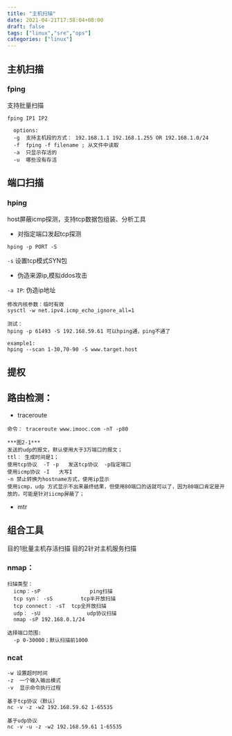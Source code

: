 ```yaml
---
title: "主机扫描"
date: 2021-04-21T17:58:04+08:00
draft: false
tags: ["linux","sre","ops"]
categories: ["linux"]
---
```


## 主机扫描

### fping

支持批量扫描

`fping IP1 IP2`

```shell
  options:
  -g  支持主机段的方式： 192.168.1.1 192.168.1.255 OR 192.168.1.0/24
  -f  fping -f filename ; 从文件中读取
  -a  只显示存活的
  -u  哪些没有存活
```

## 端口扫描

### hping

host屏蔽icmp探测，支持tcp数据包组装、分析工具

* 对指定端口发起tcp探测

`hping -p PORT -S`

`-s` 设置tcp模式SYN包

* 伪造来源ip,模拟ddos攻击

`-a IP`: 伪造ip地址

```shell
修改内核参数：临时有效
sysctl -w net.ipv4.icmp_echo_ignore_all=1
```

```shell
测试：
hping -p 61493 -S 192.168.59.61 可以hping通，ping不通了
```

```shell
example1:
hping --scan 1-30,70-90 -S www.target.host

```


## 提权

## 路由检测：

* traceroute

```shell
命令： traceroute www.imooc.com -nT -p80

***图2-1***
发送的udp的报文，默认使用大于3万端口的报文；
ttl： 生成时间是1；
使用tcp协议  -T -p   发送tcp协议  -p指定端口
使用icmp协议 -I   大写I
-n 禁止转换为hostname方式，使用ip显示
使用icmp，udp 方式显示不出来最终结果，但使用80端口的话就可以了，因为80端口肯定是开放的，可能是针对iicmp屏蔽了；
```

* mtr


## 组合工具

目的1批量主机存活扫描 目的2针对主机服务扫描

### nmap：

```shell
扫描类型：
  icmp：-sP                ping扫描
  tcp syn： -sS         tcp半开放扫描
  tcp connect： -sT  tcp全开放扫描
  udp： -sU               udp协议扫描
  nmap -sP 192.168.0.1/24

选择端口范围:
  -p 0-30000；默认扫描前1000
```

### ncat

```shell
-w 设置超时时间
-z  一个输入输出模式
-v  显示命令执行过程

基于tcp协议（默认）
nc -v -z -w2 192.168.59.62 1-65535

基于udp协议
nc -v -u -z -w2 192.168.59.61 1-65535
```
